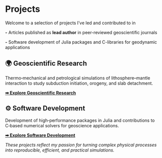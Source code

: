 # Projects

Welcome to a selection of projects I’ve led and contributed to in

**-** Articles published as **lead author** in peer-reviewed geoscientific journals

**-** Software development of Julia packages and C-libraries for geodynamic applications


## 🌍 Geoscientific Research

Thermo‑mechanical and petrological simulations of lithosphere–mantle interaction to study subduction initiation, orogeny, and slab detachment.

**[**➡ Explore Geoscientific Research**](/projects/geoscientific_research)**


## :gear: Software Development

Development of high‑performance packages in Julia and contributions to C‑based numerical solvers for geoscience applications.

**[**➡ Explore Software Development**](/projects/software_development)**


*These projects reflect my passion for turning complex physical processes into reproducible, efficient, and practical simulations.*
